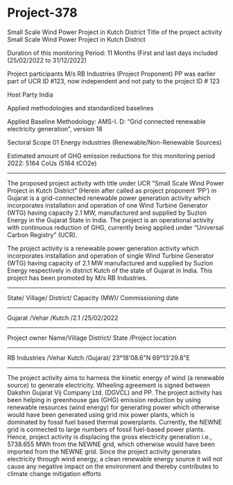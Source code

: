# Project-378
Small Scale Wind Power Project in Kutch District
Title of the project activity Small Scale Wind Power Project in Kutch District

Duration of this monitoring Period: 11 Months
(First and last days included (25/02/2022 to
31/12/2022)

Project participants M/s RB Industries (Project Proponent)
PP was earlier part of UCR ID #123, now independent and not paty to the project ID # 123

Host Party India

Applied methodologies and
standardized baselines

Applied Baseline Methodology:
AMS-I. D: “Grid connected renewable electricity
generation”, version 18

Sectoral Scope 01 Energy industries
(Renewable/Non-Renewable Sources)

Estimated amount of GHG emission
reductions for this monitoring
period
2022: 5164 CoUs (5164 tCO2e)
__________________
The proposed project activity with title under UCR “Small Scale Wind Power Project in Kutch District”
(Herein after called as project proponent ‘PP’) in Gujarat is a grid-connected renewable power
generation activity which incorporates installation and operation of one Wind Turbine Generator
(WTG) having capacity 2.1 MW, manufactured and supplied by Suzlon Energy in the Gujarat State in
India. The project is an operational activity with continuous reduction of GHG, currently being applied
under “Universal Carbon Registry” (UCR).

The project activity is a renewable power generation activity which incorporates installation and
operation of single Wind Turbine Generator (WTG) having capacity of 2.1 MW manufactured and
supplied by Suzlon Energy respectively in district Kutch of the state of Gujarat in India. This project
has been promoted by M/s RB Industries.
_________________
State/ Village/ District/ Capacity (MW)/ Commissioning date
_____________
Gujarat /Vehar /Kutch /2.1 /25/02/2022
________________
Project owner Name/Village District/ State /Project location
______________________
RB Industries /Vehar Kutch /Gujarat/ 23°18'08.6"N 69°13'29.8"E
__________________
The project activity aims to harness the kinetic energy of wind (a renewable source) to generate
electricity. Wheeling agreement is signed between Dakshin Gujarat Vij Company Ltd. (DGVCL) and
PP. The project activity has been helping in greenhouse gas (GHG) emission reduction by using
renewable resources (wind energy) for generating power which otherwise would have been generated
using grid mix power plants, which is dominated by fossil fuel based thermal powerplants. Currently,
the NEWNE grid is connected to large numbers of fossil fuel-based power plants. Hence, project
activity is displacing the gross electricity generation i.e., 5738.655 MWh from the NEWNE grid, which
otherwise would have been imported from the NEWNE grid.
Since the project activity generates electricity through wind energy, a clean renewable energy source it
will not cause any negative impact on the environment and thereby contributes to climate change
mitigation efforts
